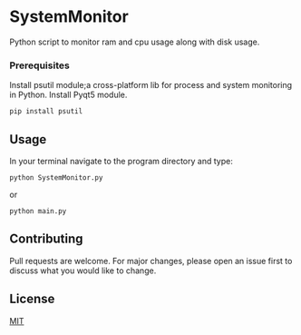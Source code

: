 # SystemMonitor
Python script to monitor ram and cpu usage along with disk usage.

### Prerequisites

Install psutil module;a cross-platform lib for process and system monitoring in Python.
Install Pyqt5 module.

```
pip install psutil
```
## Usage
In your terminal navigate to the program directory and type:
```
python SystemMonitor.py
```
or 
```
python main.py
```
## Contributing
Pull requests are welcome. For major changes, please open an issue first to discuss what you would like to change.

## License
[MIT](https://choosealicense.com/licenses/mit/)
